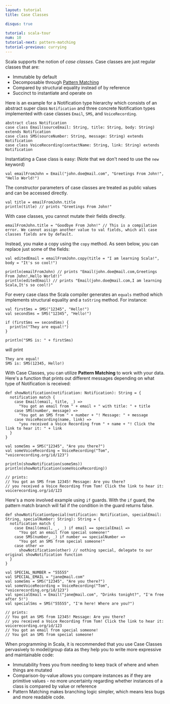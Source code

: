 ```yaml
---
layout: tutorial
title: Case Classes

disqus: true

tutorial: scala-tour
num: 10
tutorial-next: pattern-matching
tutorial-previous: currying
---
```


Scala supports the notion of _case classes_. Case classes are just regular classes that are:

* Immutable by default
* Decomposable through [Pattern Matching](pattern-matching.html)
* Compared by structural equality instead of by reference
* Succinct to instantiate and operate on

Here is an example for a Notification type hierarchy which consists of an abstract super class `Notification` and three concrete Notification types implemented with case classes `Email`, `SMS`, and `VoiceRecording`.

```tut
abstract class Notification
case class Email(sourceEmail: String, title: String, body: String) extends Notification
case class SMS(sourceNumber: String, message: String) extends Notification
case class VoiceRecording(contactName: String, link: String) extends Notification
```

Instantiating a Case class is easy: (Note that we don't need to use the `new` keyword)

```tut
val emailFromJohn = Email("john.doe@mail.com", "Greetings From John!", "Hello World!")
```

The constructor parameters of case classes are treated as public values and can be accessed directly. 

```tut
val title = emailFromJohn.title
println(title) // prints "Greetings From John!"
```

With case classes, you cannot mutate their fields directly. 

```tut:fail
emailFromJohn.title = "Goodbye From John!" // This is a compilation error. We cannot assign another value to val fields, which all case classes fields are by default.
```

Instead, you make a copy using the `copy` method. As seen below, you can replace just some of the fields:

```tut
val editedEmail = emailFromJohn.copy(title = "I am learning Scala!", body = "It's so cool!")

println(emailFromJohn) // prints "Email(john.doe@mail.com,Greetings From John!,Hello World!)"
println(editedEmail) // prints "Email(john.doe@mail.com,I am learning Scala,It's so cool!)"
```

For every case class the Scala compiler generates an `equals` method which implements structural equality and a `toString` method. For instance:

```tut
val firstSms = SMS("12345", "Hello!")
val secondSms = SMS("12345", "Hello!")

if (firstSms == secondSms) {
  println("They are equal!")
}

println("SMS is: " + firstSms)
```

will print

```
They are equal!
SMS is: SMS(12345, Hello!)
```

With Case Classes, you can utilize **Pattern Matching** to work with your data. Here's a function that prints out different messages depending on what type of Notification is received:

```tut
def showNotification(notification: Notification): String = {
  notification match {
    case Email(email, title, _) =>
      "You got an email from " + email + " with title: " + title
    case SMS(number, message) =>
      "You got an SMS from " + number + "! Message: " + message
    case VoiceRecording(name, link) =>
      "you received a Voice Recording from " + name + "! Click the link to hear it: " + link
  }
}

val someSms = SMS("12345", "Are you there?")
val someVoiceRecording = VoiceRecording("Tom", "voicerecording.org/id/123")

println(showNotification(someSms))
println(showNotification(someVoiceRecording))

// prints:
// You got an SMS from 12345! Message: Are you there?
// you received a Voice Recording from Tom! Click the link to hear it: voicerecording.org/id/123
```

Here's a more involved example using `if` guards. With the `if` guard, the pattern match branch will fail if the condition in the guard returns false.

```tut
def showNotificationSpecial(notification: Notification, specialEmail: String, specialNumber: String): String = {
  notification match {
    case Email(email, _, _) if email == specialEmail =>
      "You got an email from special someone!"
    case SMS(number, _) if number == specialNumber =>
      "You got an SMS from special someone!"
    case other =>
      showNotification(other) // nothing special, delegate to our original showNotification function   
  }
}

val SPECIAL_NUMBER = "55555"
val SPECIAL_EMAIL = "jane@mail.com"
val someSms = SMS("12345", "Are you there?")
val someVoiceRecording = VoiceRecording("Tom", "voicerecording.org/id/123")
val specialEmail = Email("jane@mail.com", "Drinks tonight?", "I'm free after 5!")
val specialSms = SMS("55555", "I'm here! Where are you?")

// prints: 
// You got an SMS from 12345! Message: Are you there?
// you received a Voice Recording from Tom! Click the link to hear it: voicerecording.org/id/123
// You got an email from special someone!
// You got an SMS from special someone!

```

When programming in Scala, it is recommended that you use Case Classes pervasively to model/group data as they help you to write more expressive and maintainable code:

* Immutability frees you from needing to keep track of where and when things are mutated
* Comparison-by-value allows you compare instances as if they are primitive values - no more uncertainty regarding whether instances of a class is compared by value or reference
* Pattern Matching makes branching logic simpler, which means less bugs and more readable code. 


